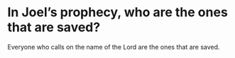 # In Joel’s prophecy, who are the ones that are saved?

Everyone who calls on the name of the Lord are the ones that are saved.
